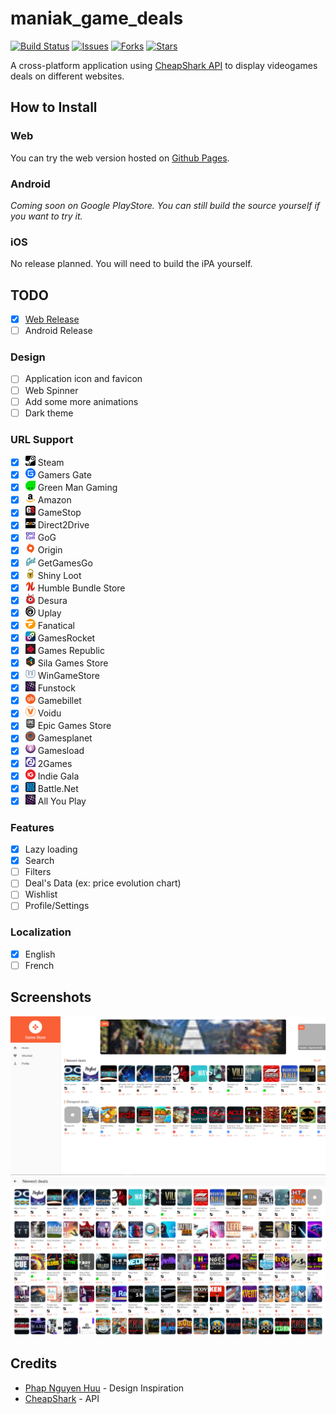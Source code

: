 # maniak_game_deals

[![Build Status](https://github.com/TesteurManiak/game_deals_flutter/actions/workflows/main.yml/badge.svg)](https://github.com/TesteurManiak/game_deals_flutter/actions/workflows/main.yml)
[![Issues](https://img.shields.io/github/issues/TesteurManiak/game_deals_flutter)](https://github.com/TesteurManiak/game_deals_flutter/issues)
[![Forks](https://img.shields.io/github/forks/TesteurManiak/game_deals_flutter)](https://github.com/TesteurManiak/game_deals_flutter/network/members)
[![Stars](https://img.shields.io/github/stars/TesteurManiak/game_deals_flutter)](https://github.com/TesteurManiak/game_deals_flutter/stargazers)

A cross-platform application using [CheapShark API](https://apidocs.cheapshark.com/) to display videogames deals on different websites.

## How to Install

### Web

You can try the web version hosted on [Github Pages](https://testeurmaniak.github.io/game_deals_flutter/).

### Android

_Coming soon on Google PlayStore. You can still build the source yourself if you want to try it._

### iOS

No release planned. You will need to build the iPA yourself.

## TODO

* [x] [Web Release](https://testeurmaniak.github.io/game_deals_flutter/)
* [ ] Android Release

### Design

* [ ] Application icon and favicon
* [ ] Web Spinner
* [ ] Add some more animations
* [ ] Dark theme

### URL Support

* [x] ![steam](assets/img/stores/icons/0.png) Steam
* [x] ![gamers gate](assets/img/stores/icons/1.png) Gamers Gate
* [x] ![green man gaming](assets/img/stores/icons/2.png) Green Man Gaming
* [x] ![amazon](assets/img/stores/icons/3.png) Amazon
* [x] ![gamestop](assets/img/stores/icons/4.png) GameStop
* [x] ![direct2drive](assets/img/stores/icons/5.png) Direct2Drive
* [x] ![gog](assets/img/stores/icons/6.png) GoG
* [x] ![origin](assets/img/stores/icons/7.png) Origin
* [x] ![getgamesgo](assets/img/stores/icons/8.png) GetGamesGo
* [x] ![shiny loot](assets/img/stores/icons/9.png) Shiny Loot
* [x] ![humble bundle store](assets/img/stores/icons/10.png) Humble Bundle Store
* [x] ![desura](assets/img/stores/icons/11.png) Desura
* [x] ![uplay](assets/img/stores/icons/12.png) Uplay
* [x] ![fanatical](assets/img/stores/icons/14.png) Fanatical
* [x] ![gamesrocket](assets/img/stores/icons/15.png) GamesRocket
* [x] ![games republic](assets/img/stores/icons/16.png) Games Republic
* [x] ![sila games](assets/img/stores/icons/17.png) Sila Games Store
* [x] ![wingamestore](assets/img/stores/icons/20.png) WinGameStore
* [x] ![funstock](assets/img/stores/icons/21.png) Funstock
* [x] ![gamebillet](assets/img/stores/icons/22.png) Gamebillet
* [x] ![voidu](assets/img/stores/icons/23.png) Voidu
* [x] ![epic games store](assets/img/stores/icons/24.png) Epic Games Store
* [x] ![gamesplanet](assets/img/stores/icons/26.png) Gamesplanet
* [x] ![gamesload](assets/img/stores/icons/27.png) Gamesload
* [x] ![2games](assets/img/stores/icons/28.png) 2Games
* [x] ![indie gala](assets/img/stores/icons/29.png) Indie Gala
* [x] ![battle.net](assets/img/stores/icons/30.png) Battle.Net
* [x] ![all you play](assets/img/stores/icons/21.png) All You Play

### Features

* [x] Lazy loading
* [x] Search
* [ ] Filters
* [ ] Deal's Data (ex: price evolution chart)
* [ ] Wishlist
* [ ] Profile/Settings

### Localization

* [x] English
* [ ] French

## Screenshots

![Home](screenshots/web/home.png)
![New](screenshots/web/new.png)

## Credits

* [Phap Nguyen Huu](https://www.sketchappsources.com/free-source/2911-game-store-redesign-sketch-freebie-resource.html) - Design Inspiration
* [CheapShark](https://www.cheapshark.com/) - API